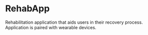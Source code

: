 # RehabApp
Rehabilitation application that aids users in their recovery process. Application is paired with wearable devices.
